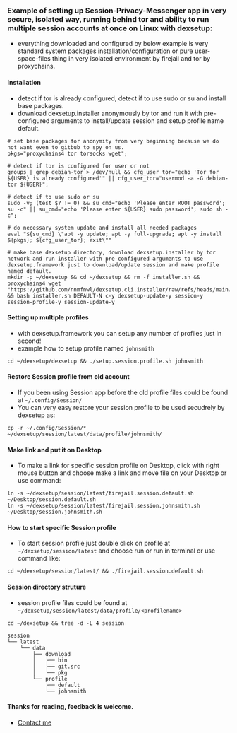 ### Example of setting up Session-Privacy-Messenger app in very secure, isolated way, running behind tor and ability to run multiple session accounts at once on Linux with dexsetup:
  * everything downloaded and configured by below example is very standard system packages installation/configuration or pure user-space-files thing in very isolated environment by firejail and tor by proxychains.

#### Installation
  * detect if tor is already configured, detect if to use sudo or su and install base packages.
  * download dexsetup.installer anonymously by tor and run it with pre-configured arguments to install/update session and setup profile name default.
```
# set base packages for anonymity from very beginning because we do not want even to gitbub to spy on us.
pkgs="proxychains4 tor torsocks wget";

# detect if tor is configured for user or not
groups | grep debian-tor > /dev/null && cfg_user_tor="echo 'Tor for ${USER} is already configured'" || cfg_user_tor="usermod -a -G debian-tor ${USER}";

# detect if to use sudo or su
sudo -v; (test $? != 0) && su_cmd="echo 'Please enter ROOT password'; su -c" || su_cmd="echo 'Please enter ${USER} sudo password'; sudo sh -c";

# do necessary system update and install all needed packages
eval "${su_cmd} \"apt -y update; apt -y full-upgrade; apt -y install ${pkgs}; ${cfg_user_tor}; exit\""

# make base dexsetup directory, download dexsetup.installer by tor network and run installer with pre-configured arguments to use dexsetup.framework just to download/update session and make profile named default.
mkdir -p ~/dexsetup && cd ~/dexsetup && rm -f installer.sh && proxychains4 wget "https://github.com/nnmfnwl/dexsetup.cli.installer/raw/refs/heads/main/installer.sh" && bash installer.sh DEFAULT-N c-y dexsetup-update-y session-y session-profile-y session-update-y
```

#### Setting up multiple profiles
  * with dexsetup.framework you can setup any number of profiles just in second!
  * example how to setup profile named `johnsmith`
```
cd ~/dexsetup/dexsetup && ./setup.session.profile.sh johnsmith
```

#### Restore Session profile from old account
  * If you been using Session app before the old profile files could be found at `~/.config/Session/`
  * You can very easy restore your session profile to be used secudrely by dexsetup as:
```
cp -r ~/.config/Session/* ~/dexsetup/session/latest/data/profile/johnsmith/
```

#### Make link and put it on Desktop
  * To make a link for specific session profile on Desktop, click with right mouse button and choose make a link and move file on your Desktop or use command:
```
ln -s ~/dexsetup/session/latest/firejail.session.default.sh ~/Desktop/session.default.sh
ln -s ~/dexsetup/session/latest/firejail.session.johnsmith.sh ~/Desktop/session.johnsmith.sh
```

#### How to start specific Session profile
  * To start session profile just double click on profile at `~/dexsetup/session/latest` and choose run or run in terminal or use command like:
```
cd ~/dexsetup/session/latest/ && ./firejail.session.default.sh
```

#### Session directory struture
  * session profile files could be found at `~/dexsetup/session/latest/data/profile/<profilename>`
```
cd ~/dexsetup && tree -d -L 4 session
```
```
session
└── latest
    └── data
        ├── download
        │   ├── bin
        │   ├── git.src
        │   └── pkg
        └── profile
            ├── default
            └── johnsmith

```

#### Thanks for reading, feedback is welcome.
  * [Contact me](https://github.com/nnmfnwl/dexsetup.cli.installer#8-contact-me)
